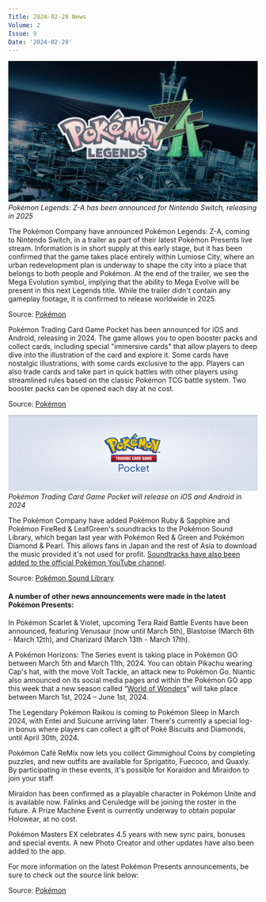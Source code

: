 ```yaml
---
Title: 2024-02-29 News
Volume: 2
Issue: 9
Date: '2024-02-29'
---
```



[![Pokémon Legends: Z-A has been announced for Nintendo Switch, releasing in 2025](/web/images/pokemon-legends-z-a-has-been-announced-for-nintendo-switch-releasing-in-2025.png)](/web/images/pokemon-legends-z-a-has-been-announced-for-nintendo-switch-releasing-in-2025.png)*Pokémon Legends: Z-A has been announced for Nintendo Switch, releasing in 2025*



The Pokémon Company have announced Pokémon Legends: Z-A, coming to Nintendo Switch, in a trailer as part of their latest Pokémon Presents live stream. Information is in short supply at this early stage, but it has been confirmed that the game takes place entirely within Lumiose City, where an urban redevelopment plan is underway to shape the city into a place that belongs to both people and Pokémon. At the end of the trailer, we see the Mega Evolution symbol, implying that the ability to Mega Evolve will be present in this next Legends title. While the trailer didn't contain any gameplay footage, it is confirmed to release worldwide in 2025.

Source: [Pokémon](https://legends.pokemon.com/en-gb/)

Pokémon Trading Card Game Pocket has been announced for iOS and Android, releasing in 2024. The game allows you to open booster packs and collect cards, including special "immersive cards" that allow players to deep dive into the illustration of the card and explore it. Some cards have nostalgic illustrations, with some cards exclusive to the app. Players can also trade cards and take part in quick battles with other players using streamlined rules based on the classic Pokémon TCG battle system. Two booster packs can be opened each day at no cost.

Source: [Pokémon](https://tcgpocket.pokemon.com/en-gb/)



[![Pokémon Trading Card Game Pocket will release on iOS and Android in 2024](/web/images/pokemon-trading-card-game-pocket-will-release-on-ios-and-android-in-2024.png)](/web/images/pokemon-trading-card-game-pocket-will-release-on-ios-and-android-in-2024.png)*Pokémon Trading Card Game Pocket will release on iOS and Android in 2024*



The Pokémon Company have added Pokémon Ruby & Sapphire and Pokémon FireRed & LeafGreen's soundtracks to the Pokémon Sound Library, which began last year with Pokémon Red & Green and Pokémon Diamond & Pearl. This allows fans in Japan and the rest of Asia to download the music provided it's not used for profit. [Soundtracks have also been added to the official Pokémon YouTube channel](https://www.youtube.com/@PokemonCoJp/videos).

Source: [Pokémon Sound Library](https://soundlibrary.pokemon.co.jp/)

#### A number of other news announcements were made in the latest Pokémon Presents:

In Pokémon Scarlet & Violet, upcoming Tera Raid Battle Events have been announced, featuring Venusaur (now until March 5th), Blastoise (March 6th - March 12th), and Charizard (March 13th - March 17th).

A Pokémon Horizons: The Series event is taking place in Pokémon GO between March 5th and March 11th, 2024. You can obtain Pikachu wearing Cap's hat, with the move Volt Tackle, an attack new to Pokémon Go. Niantic also announced on its social media pages and within the Pokémon GO app this week that a new season called “[World of Wonders](https://pokemongolive.com/en/seasons/world-of-wonders)” will take place between March 1st, 2024 – June 1st, 2024.

The Legendary Pokémon Raikou is coming to Pokémon Sleep in March 2024, with Entei and Suicune arriving later. There's currently a special log-in bonus where players can collect a gift of Poké Biscuits and Diamonds, until April 30th, 2024.

Pokémon Café ReMix now lets you collect Gimmighoul Coins by completing puzzles, and new outfits are available for Sprigatito, Fuecoco, and Quaxly. By participating in these events, it's possible for Koraidon and Miraidon to join your staff.

Miraidon has been confirmed as a playable character in Pokémon Unite and is available now. Falinks and Ceruledge will be joining the roster in the future. A Prize Machine Event is currently underway to obtain popular Holowear, at no cost.

Pokémon Masters EX celebrates 4.5 years with new sync pairs, bonuses and special events. A new Photo Creator and other updates have also been added to the app.  

For more information on the latest Pokémon Presents announcements, be sure to check out the source link below:

Source: [Pokémon](https://www.pokemon.com/uk/pokemon-news/updates-from-the-pokemon-day-2024-pokemon-presents)